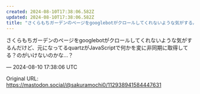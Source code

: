 ```yaml
---
created: 2024-08-10T17:38:06.582Z
updated: 2024-08-10T17:38:06.582Z
title: "さくらもちガーデンのページをgooglebotがクロールしてくれないような気がするんだけど、元になってるquartzがJavaScriptで何かを変に非同期に取[...]"
---
```


<p>さくらもちガーデンのページをgooglebotがクロールしてくれないような気がするんだけど、元になってるquartzがJavaScriptで何かを変に非同期に取得してる？のがいけないのかな…？</p>

&mdash; 2024-08-10 17:38:06 UTC

Original URL: https://mastodon.social/@sakuramochi0/112938941584447631
